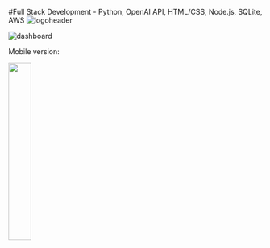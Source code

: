 #Full Stack Development - Python, OpenAI API, HTML/CSS, Node.js, SQLite, AWS
![logoheader](https://github.com/SophieBroderick/UnicornStudent/assets/71468832/a46fec3d-b60b-4f56-91cd-3ef6b682dfe2)

![dashboard](https://github.com/SophieBroderick/UnicornStudent/assets/71468832/4e54394e-c8ff-4bf8-b86c-b86d89c6a6be)

Mobile version:

<img src="https://github.com/SophieBroderick/UnicornStudent/assets/71468832/cbf2bf66-c619-4949-a87d-928cd235ddcb" width=30%>

